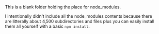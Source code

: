 This is a blank folder holding the place for node_modules.

I intentionally didn't include all the node_modules contents because there are litterally about 4,500 subdirectories and files plus you can easily install them all yourself with a basic `npm install`.
